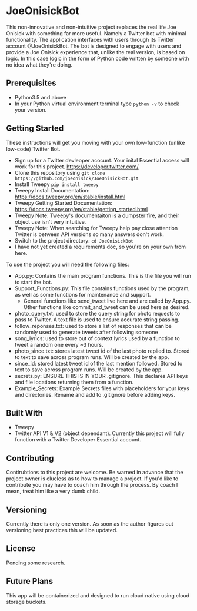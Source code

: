 # JoeOnisickBot
This non-innovative and non-intuitive project replaces the real life Joe Onisick with something far more useful. Namely a Twitter bot with minimal functionality. The application interfaces with users through its Twitter account @JoeOnisickBot. The bot is designed to engage with users and provide a Joe Onisick experience that, unlike the real version, is based on logic. In this case logic in the form of Python code written by someone with no idea what they're doing.

## Prerequisites

- Python3.5 and above
- In your Python virtual environment terminal type `python -v` to check your version.

## Getting Started

These instructions will get you moving with your own low-function (unlike low-code) Twitter Bot.
- Sign up for a Twitter devleoper acocunt. Your inital Essential access will work for this project. https://developer.twitter.com/
- Clone this repository using `git clone https://github.com/joeonisick/JoeOnisickBot.git`
- Install Tweepy `pip install tweepy`
- Tweepy Install Documentation: https://docs.tweepy.org/en/stable/install.html
- Tweepy Getting Started Documentation: https://docs.tweepy.org/en/stable/getting_started.html
- Tweepy Note: Tweepy's documentaiton is a dumpster fire, and their object use isn't very intuitive.
- Tweepy Note: When searching for Tweepy help pay close attention Twitter is between API versions so many answers don't work.
- Switch to the project directory: `cd JoeOnisickBot`
- I have not yet created a requirements doc, so you're on your own from here.

To use the project you will need the following files:
- App.py: Contains the main program functions. This is the file you will run to start the bot.
- Support_Functions.py: This file contains functions used by the program, as well as some functions for maintenance and support.
  - General functions like send_tweet live here and are called by App.py. Other functions like commit_and_tweet can be used here as desired.
- photo_query.txt:  used to store the query string for photo requests to pass to Twitter. A text file is used to ensure accurate string passing.
- follow_reponses.txt: used to store a list of responses that can be randomly used to generate tweets after following someone
- song_lyrics: used to store out of context lyrics used by a function to tweet a random one every ~3 hours.
- photo_since.txt:  stores latest tweet id of the last photo replied to. Stored to text to save across program runs. Will be created by the app.
- since_id: stored latest tweet id of the last mention followed. Stored to text to save across program runs. Will be created by the app.
- secrets.py: ENSURE THIS IS IN YOUR .gitignore. This declares API keys and file locations returning them from a function.
- Example_Secrets: Example Secrets files with placeholders for your keys and directories. Rename and add to .gitignore before adding keys.

## Built With

- Tweepy
- Twitter API V1 & V2 (object dependant). Currently this project will fully function with a Twitter Developer Essential account.

## Contributing

Contirubtions to this project are welcome. Be warned in advance that the project owner is clueless as to how to manage a project. If you'd like to contribute you may have to coach him through the process. By coach I mean, treat him like a very dumb child.

## Versioning

Currently there is only one version. As soon as the author figures out versioning best practices this will be updated.

## License

Pending some research.

## Future Plans

This app will be containerized and designed to run cloud native using cloud storage buckets.


